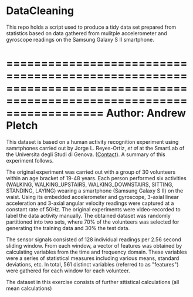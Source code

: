 DataCleaning
============

This repo holds a script used to produce a tidy data set prepared from statistics based on data gathered from mulitple accelerometer and gyroscope readings on the Samsung Galaxy S II smartphone.

======================================================================================================================
Author: Andrew Pletch
======================================================================================================================

This dataset is based on a human activity recognition experiment using samrtphones carried out by Jorge L. Reyes-Ortiz, <em>et al</em> at the SmartLab of the Universita degli Studi di Genova. (<a href="mailto:activityrecognition@smartlab.ws">Contact</a>). A summary of this experiment follows.

The original experiment was carried out with a group of 30 volunteers within an age bracket of 19-48 years. Each person performed six activities (WALKING, WALKING_UPSTAIRS, WALKING_DOWNSTAIRS, SITTING, STANDING, LAYING) wearing a 
smartphone (Samsung Galaxy S II) on the waist. Using its embedded accelerometer and gyroscope, 3-axial linear acceleration and 3-axial angular velocity readings were captured at a constant rate of 50Hz. The original experiments were video-recorded to label the data activity manually. The obtained dataset was randomly partitioned into two sets, where 70% of the volunteers was selected for generating the training data and 30% the test data. 

The sensor signals consisted of 128 individual readings per 2.56 second sliding window. From each window, a vector of features was obtained by calculating variables from the time and frequency domain. These variables were a series of statistical measures including various means, standard deviations, etc. In total, 561 distinct variables (referred to as "features") were gathered for each window for each volunteer.

The dataset in this exercise consists of further sttistical calculations (all mean calculations) 
